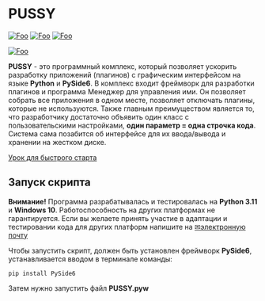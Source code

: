 # PUSSY
[![Foo](https://img.shields.io/badge/Website-IronMesh.ru-blue.svg?style=flat-square)](https://ironmesh.ru/) 
[![Foo](https://img.shields.io/badge/Website-страница_проекта-blue.svg?style=flat-square)](https://ironmesh.ru/ru/products/22-prilozheniya/66-pussy) 
[![Foo](https://img.shields.io/badge/%F0%9F%AA%99-%d0%90%d0%b2%d1%82%d0%be%d1%80%d1%83%20%d0%bd%d0%b0%20%d0%ba%d0%be%d1%84%d0%b5-important.svg?style=flat-square)](https://ironmesh.ru/other/support-projects) 

[![Foo](https://img.shields.io/badge/ПОДПИСАТЬСЯ-НА%20ОБНОВЛЕНИЯ-brightgreen.svg?style=social&logo=telegram&color=blue)](https://t.me/ironmesh_studio_rus)

**PUSSY** - это программный комплекс, который позволяет ускорить разработку приложений (плагинов) с графическим интерфейсом на языке **Python** и **PySide6**. В комплекс входит фреймворк для разработки плагинов и программа Менеджер для управления ими. Он позволяет собрать все приложения в одном месте, позволяет отключать плагины, которые не используются. Также главным преимуществом является то, что разработчику достаточно объявить один класс с пользовательскими настройками, **один параметр = одна строчка кода**. Система сама позабится об интерфейсе для их ввода/вывода и хранении на жестком диске.

[Урок для быстрого старта](https://habr.com/ru/articles/760912/)


## Запуск скрипта

**Внимание!** Программа разрабатывалась и тестировалась на **Python 3.11** и **Windows 10**. Работоспособность на других платформах не гарантируется. Если вы желаете принять участие в адаптации и тестировании кода для других платформ напишите на [✉электронную почту](mailto:products@ironmesh.ru)

Чтобы запустить скрипт, должен быть установлен фреймворк **PySide6**, устанавливается вводом в терминале команды:
```
pip install PySide6
```
Затем нужно запустить файл **PUSSY.pyw**
